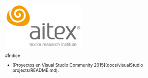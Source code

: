 ![logo_aitex.png](../nodejs/images/logo_aitex_min.png "Logotipo de Aitex")

#Índice

+ [Proyectos en Visual Studio Community 2015](docs/visualStudio projects/README.md).
